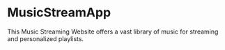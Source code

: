# MusicStreamApp
This Music Streaming Website offers a vast library of music for streaming and personalized playlists.     

